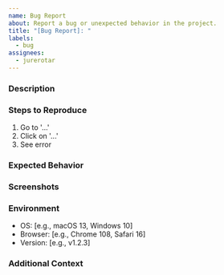```yaml
---
name: Bug Report
about: Report a bug or unexpected behavior in the project.
title: "[Bug Report]: "
labels:
  - bug
assignees:
  - jurerotar
---
```


### Description

<!-- A clear and concise description of what the bug is. -->

### Steps to Reproduce

1. Go to '...'
2. Click on '...'
3. See error

### Expected Behavior

<!-- A clear and concise description of what you expected to happen. -->

### Screenshots

<!-- If applicable, add screenshots to help explain your problem. -->

### Environment

- OS: [e.g., macOS 13, Windows 10]
- Browser: [e.g., Chrome 108, Safari 16]
- Version: [e.g., v1.2.3]

### Additional Context

<!-- Add any other context about the problem here. -->

